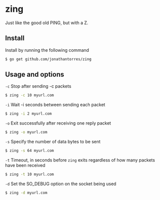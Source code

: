 # zing
Just like the good old PING, but with a Z.

## Install
Install by running the following command
```bash
$ go get github.com/jonathantorres/zing
```

## Usage and options
`-c` Stop after sending -c packets
```bash
$ zing -c 10 myurl.com
```

`-i` Wait -i seconds between sending each packet
```bash
$ zing -i 2 myurl.com
```

`-o` Exit successfully after receiving one reply packet
```bash
$ zing -o myurl.com
```

`-s` Specify the number of data bytes to be sent
```bash
$ zing -s 64 myurl.com
```

`-t` Timeout, in seconds before `zing` exits regardless of how many packets have been received
```bash
$ zing -t 10 myurl.com
```

`-d` Set the SO_DEBUG option on the socket being used
```bash
$ zing -d myurl.com
```
